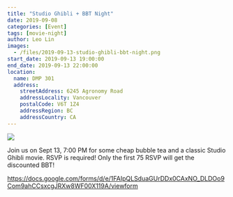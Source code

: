 ```yaml
---
title: "Studio Ghibli + BBT Night"
date: 2019-09-08
categories: [Event]
tags: [movie-night]
author: Leo Lin
images:
  - /files/2019-09-13-studio-ghibli-bbt-night.png
start_date: 2019-09-13 19:00:00
end_date: 2019-09-13 22:00:00
location:
  name: DMP 301
  address:
    streetAddress: 6245 Agronomy Road
    addressLocality: Vancouver
    postalCode: V6T 1Z4
    addressRegion: BC
    addressCountry: CA
---
```


![](/files/2019-09-13-studio-ghibli-bbt-night)


Join us on Sept 13, 7:00 PM for some cheap bubble tea and a classic Studio Ghibli movie.
RSVP is required! Only the first 75 RSVP will get the discounted BBT!

https://docs.google.com/forms/d/e/1FAIpQLSduaGUrDDx0CAxNO_DLDOo9Com9ahCCsxcgJRXw8WF00X119A/viewform

